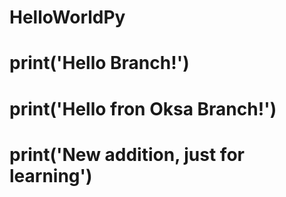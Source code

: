 # HelloWorldPy
# print('Hello Branch!')
# print('Hello fron Oksa Branch!')
# print('New addition, just for learning')
